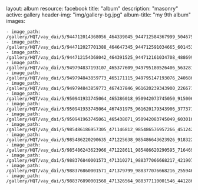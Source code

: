 
layout: album
resource: facebook
title: "album"
description: "masonry"
active: gallery
header-img: "img/gallery-bg.jpg"
album-title: "my 9th album"
images:
    
    - image_path: /gallery/HQT/vay_dai/5/944712014368056_464339045_944712584367999_5046751847206773832_n.jpg
    - image_path: /gallery/HQT/vay_dai/5/944712027701388_464647345_944712591034665_6014533605342674781_n.jpg
    - image_path: /gallery/HQT/vay_dai/5/944712154368042_464391525_944712161034708_4886998488132399395_n.jpg
    - image_path: /gallery/HQT/vay_dai/5/949794837193107_465377609_949795180526406_5632811992209379223_n.jpg
    - image_path: /gallery/HQT/vay_dai/5/949794843859773_465171115_949795147193076_2406861883297902006_n.jpg
    - image_path: /gallery/HQT/vay_dai/5/949794843859773_467437846_961620239343900_2266714784073739720_n.jpg
    - image_path: /gallery/HQT/vay_dai/5/950941933745064_465386018_950942073745050_915006496380709982_n.jpg
    - image_path: /gallery/HQT/vay_dai/5/950941933745064_467431975_961620179343906_3773713124753266913_n.jpg
    - image_path: /gallery/HQT/vay_dai/5/950941963745061_465438071_950942083745049_6030165363536902072_n.jpg
    - image_path: /gallery/HQT/vay_dai/5/985486186957305_471146812_985486576957266_4512428634412768179_n.jpg
    - image_path: /gallery/HQT/vay_dai/5/985486220290635_471225638_985486643623926_9183223627821121511_n.jpg
    - image_path: /gallery/HQT/vay_dai/5/985486243623966_471228611_985486620290595_7164690260672081099_n.jpg
    - image_path: /gallery/HQT/vay_dai/5/988376840001573_471310271_988377066668217_421907412343853991_n.jpg
    - image_path: /gallery/HQT/vay_dai/5/988376860001571_471379799_988377076668216_2559465952629289120_n.jpg
    - image_path: /gallery/HQT/vay_dai/5/988376890001568_471326564_988377110001546_4412868617425712012_n.jpg